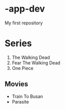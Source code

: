 # -app-dev
 My first repository
# Series 
1. The Walking Dead
2. Fear The Walking Dead
3. One Piece
## Movies
- Train To Busan
- Parasite 
